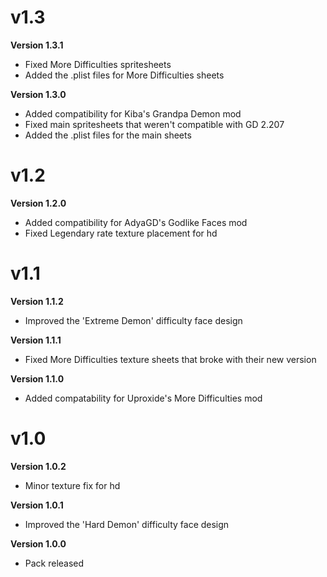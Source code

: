 # v1.3
**Version 1.3.1**
 - Fixed More Difficulties spritesheets
 - Added the .plist files for More Difficulties sheets

**Version 1.3.0**
 - Added compatibility for Kiba's Grandpa Demon mod
 - Fixed main spritesheets that weren't compatible with GD 2.207
 - Added the .plist files for the main sheets

# v1.2
**Version 1.2.0**
 - Added compatibility for AdyaGD's Godlike Faces mod
 - Fixed Legendary rate texture placement for hd

# v1.1
**Version 1.1.2**
 - Improved the 'Extreme Demon' difficulty face design

**Version 1.1.1**
 - Fixed More Difficulties texture sheets that broke with their new version

**Version 1.1.0**
 - Added compatability for Uproxide's More Difficulties mod

# v1.0
**Version 1.0.2**
 - Minor texture fix for hd

**Version 1.0.1**
 - Improved the 'Hard Demon' difficulty face design

**Version 1.0.0**
 - Pack released
